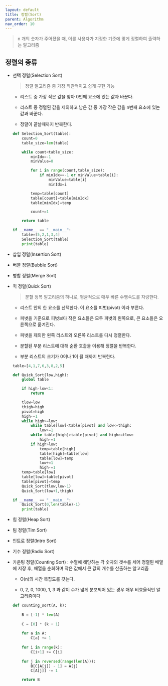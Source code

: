 ```yaml
---
layout: default
title: 정렬(Sort)
parent: Algorithm
nav_order: 10
---
```


> n 개의 숫자가 주어졌을 때, 이를 사용자가 지정한 기준에 맞게 정렬하여 출력하는 알고리즘
    

## 정렬의 종류

* 선택 정렬(Selection Sort)

    > 정렬 알고리즘 중 가장 직관적이고 쉽게 구현 가능

    * 리스트 중 가장 작은 값을 찾아 0번째 요소에 있는 값과 바꾼다.

    * 리스트 중 정렬된 값을 제외하고 남은 값 중 가장 작은 값을 n번째 요소에 있는 값과 바꾼다.

    * 정렬이 끝날때까지 반복한다.

    ```python
    def Selection_Sort(table):
        count=0
        table_size=len(table)

        while count<table_size:
            minIdx=-1
            minValue=0

            for i in range(count,table_size):    
                if minIdx==-1 or minValue>table[i]:
                    minValue=table[i]
                    minIdx=i

            temp=table[count]
            table[count]=table[minIdx]
            table[minIdx]=temp

            count+=1

        return table

    if __name__ == "__main__":
        table=[5,2,1,3,4]
        Selection_Sort(table)
        print(table)
    ```

* 삽입 정렬(Insertion Sort)

* 버블 정렬(Bubble Sort)

* 병합 정렬(Merge Sort)

* 퀵 정렬(Quick Sort)
    
    > 분할 정복 알고리즘의 하나로, 평균적으로 매우 빠른 수행속도를 자랑한다.

    * 리스트 안의 한 요소를 선택한다. 이 요소를 피벗(pivot) 이라 부른다.

    * 피벗을 기준으로 피벗보다 작은 요소들은 모두 피벗의 왼쪽으로, 큰 요소들은 오른쪽으로 옮겨진다.

    * 피벗을 제외한 왼쪽 리스트와 오른쪽 리스트를 다시 정렬한다.

    * 분할된 부분 리스트에 대해 순환 호출을 이용해 정렬을 반복한다.

    * 부분 리스트의 크기가 0이나 1이 될 때까지 반복한다. 

    ```python
    table=[4,1,7,6,3,8,2,5]

    def Quick_Sort(low,high):
        global table

        if high-low<1:
            return

        tlow=low
        thigh=high
        pivot=high
        high-=1
        while high>=low:
            while table[low]<table[pivot] and low<=thigh:
                low+=1
            while table[high]>table[pivot] and high>=tlow:
                high-=1
            if high>low:
                temp=table[high]
                table[high]=table[low]
                table[low]=temp
                low+=1
                high-=1
        temp=table[low]
        table[low]=table[pivot]
        table[pivot]=temp
        Quick_Sort(tlow,low-1)
        Quick_Sort(low+1,thigh)

    if __name__ == "__main__":
        Quick_Sort(0,len(table)-1)
        print(table)
    ```

* 힙 정렬(Heap Sort)

* 팀 정렬(Tim Sort)

* 인트로 정렬(Intro Sort)

* 기수 정렬(Radix Sort)

* 카운팅 정렬(Counting Sort) : 수열에 해당하는 각 숫자의 갯수를 세어 정렬된 배열에 저장 후, 배열을 순회하며 작은 값에서 큰 값의 개수를 산출하는 알고리즘

    * O(n)의 시간 복잡도를 갖는다.

    * 0, 2, 0, 1000, 1, 3 과 같이 수가 넓게 분포되어 있는 경우 매우 비효율적인 알고리즘이다

    ```python
    def counting_sort(A, k):
        
        B = [-1] * len(A)
        
        C = [0] * (k + 1)
        
        for a in A:
            C[a] += 1
        
        for i in range(k):
            C[i+1] += C[i]
        
        for j in reversed(range(len(A))):
            B[C[A[j]] - 1] = A[j]
            C[A[j]] -= 1

        return B
    ```